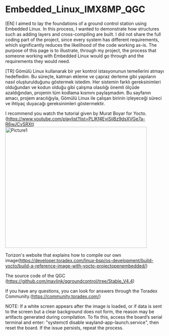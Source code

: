 # Embedded_Linux_IMX8MP_QGC

[EN] I aimed to lay the foundations of a ground control station using Embedded Linux. In this process, I wanted to demonstrate how structures such as adding layers and cross-compiling are built. I did not share the full coding part of the project, since every system has different requirements, which significantly reduces the likelihood of the code working as-is. The purpose of this page is to illustrate, through my project, the process that someone working with Embedded Linux would go through and the requirements they would need.

[TR] Gömülü Linux kullanarak bir yer kontrol istasyonunun temellerini atmayı hedefledim. Bu süreçte, katman ekleme ve çapraz derleme gibi yapıların nasıl oluşturulduğunu göstermek istedim. Her sistemin farklı gereksinimleri olduğundan ve kodun olduğu gibi çalışma olasılığı önemli ölçüde azaldığından, projenin tüm kodlama kısmını paylaşmadım. Bu sayfanın amacı, projem aracılığıyla, Gömülü Linux ile çalışan birinin izleyeceği süreci ve ihtiyaç duyacağı gereksinimleri göstermektir.

I recommend you watch the tutorial given by Murat Boyar for Yocto.(https://www.youtube.com/playlist?list=PLlKf4EyiSijBz9dsXVGe7a-R6wJCvSRXt)
<img width="447" height="381" alt="Picture1" src="https://github.com/user-attachments/assets/25b9b808-320c-493e-a890-13356de1389b" />

Torizon's website that explains how to compile our own image(https://developer.toradex.com/linux-bsp/os-development/build-yocto/build-a-reference-image-with-yocto-projectopenembedded/)

The source code of the QGC (https://github.com/mavlink/qgroundcontrol/tree/Stable_V4.4) 

If you have any questions, you can look for answers through the Toradex Community.(https://community.toradex.com/)

NOTE: If a white screen appears after the image is loaded, or if data is sent to the screen but a clear background does not form, the reason may be artifacts generated during compilation. To fix this, access the board’s serial terminal and enter: "systemctl disable wayland-app-launch.service", then reset the board. If the issue persists, repeat the process.
